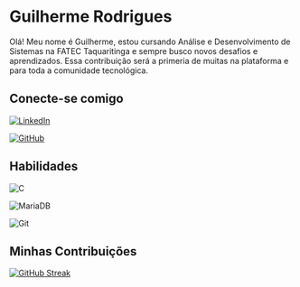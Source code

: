 # Guilherme Rodrigues
Olá! Meu nome é Guilherme, estou cursando Análise e Desenvolvimento de Sistemas na FATEC Taquaritinga e sempre busco  novos desafios e aprendizados. 
Essa contribuição será a primeria de muitas na plataforma e para toda a comunidade tecnológica.
## Conecte-se comigo
[![LinkedIn](https://img.shields.io/badge/LinkedIn-0077B5?style=for-the-badge&logo=linkedin&logoColor=white)](https://www.linkedin.com/in/guilherme-rodrigues-86568614b/)

[![GitHub](https://img.shields.io/badge/GitHub-100000?style=for-the-badge&logo=github&logoColor=white)](https://github.com/GuilhermeRodrigues98)
## Habilidades

![C](https://img.shields.io/badge/C-00599C?style=for-the-badge&logo=c&logoColor=white)

![MariaDB](https://img.shields.io/badge/MariaDB-003545?style=for-the-badge&logo=mariadb&logoColor=white)

![Git](https://img.shields.io/badge/GIT-E44C30?style=for-the-badge&logo=git&logoColor=white)

## Minhas Contribuições

[![GitHub Streak](https://streak-stats.demolab.com/?user=SEUUSERNAME&theme=bear&background=000&border=30A3DC&dates=FFF)](https://git.io/streak-stats)
